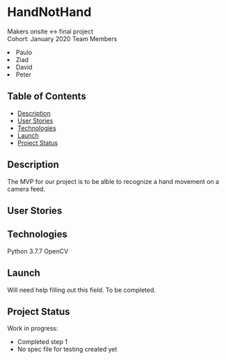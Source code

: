 # HandNotHand
Makers onsite <-> final project    
Cohort: January 2020
Team Members
<li>Paulo
<li>Ziad
<li>David
<li>Peter

## Table of Contents

* [Description](#description)
* [User Stories](#user-stories)
* [Technologies](#technologies)
* [Launch](#launch)
* [Project Status](#project-status)

## Description

The MVP for our project is to be alble to recognize a hand movement on a camera feed.

## User Stories


## Technologies

Python 3.7.7
OpenCV

## Launch

Will need help filling out this field. To be completed.

## Project Status

Work in progress:

* Completed step 1
* No spec file for testing created yet
